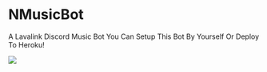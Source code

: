 # NMusicBot
A Lavalink Discord Music Bot You Can Setup This Bot By Yourself Or Deploy To Heroku!

<a href="https://heroku.com/deploy?template=https://github.com/Advanced-Bot-Discord-Bot/NMusicBot">
    <img src="https://img.shields.io/badge/deploy_to-heroku-997FBC.svg?style=for-the-badge&logo=Heroku">
  </a> 
